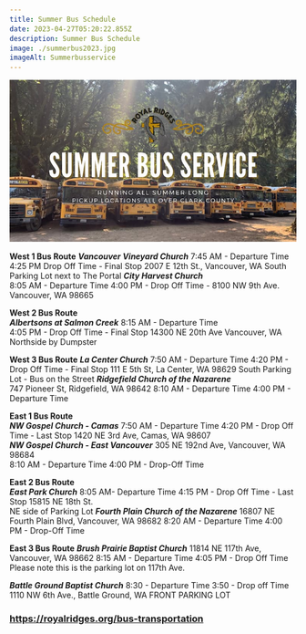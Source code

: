 ```yaml
---
title: Summer Bus Schedule
date: 2023-04-27T05:20:22.855Z
description: Summer Bus Schedule
image: ./summerbus2023.jpg
imageAlt: Summerbusservice
---
```

![Bus Service](summerbus2023.jpg "Bus Service")

<p className="my-4">

**West 1 Bus Route** 
***Vancouver Vineyard Church***
7:45 AM - Departure Time
4:25 PM Drop Off Time - Final Stop
2007 E 12th St., Vancouver, WA
South Parking Lot next to The Portal
***City Harvest Church***\
8:05 AM - Departure Time
4:00 PM - Drop Off Time - 
8100 NW 9th Ave. Vancouver, WA 98665

**West 2 Bus Route** \
***Albertsons at Salmon Creek*** 
 8:15 AM - Departure Time\
4:05 PM - Drop Off Time - Final Stop
14300 NE 20th Ave Vancouver, WA 
Northside by Dumpster 

**West 3 Bus Route**
***La Center Church***
7:50 AM - Departure Time
4:20 PM - Drop Off Time - Final Stop
111 E 5th St, La Center, WA 98629
South Parking Lot - Bus on the Street 
***Ridgefield Church of the Nazarene***\
747 Pioneer St, Ridgefield, WA 98642 
8:10 AM - Departure Time
4:00 PM - Departure Time

**East 1 Bus Route**\
***NW Gospel Church - Camas*** 
7:50 AM - Departure Time
4:20 PM - Drop Off Time - Last Stop
1420 NE 3rd Ave, Camas, WA 98607\
 ***NW Gospel Church - East Vancouver***
305 NE 192nd Ave, Vancouver, WA 98684\
8:10 AM - Departure Time
4:00 PM - Drop-Off Time

**East 2 Bus Route**\
***East Park Church*** 
8:05 AM- Departure Time
4:15 PM - Drop Off Time - Last Stop
15815 NE 18th St.\
NE side of Parking Lot
***Fourth Plain Church of the Nazarene***
16807 NE Fourth Plain Blvd, Vancouver, WA 98682
8:20 AM - Departure Time 
4:00 PM - Drop-Off Time      

**East 3 Bus Route** 
***Brush Prairie Baptist Church***
11814 NE 117th Ave, Vancouver, WA 98662 
8:15 AM - Departure Time
4:05 PM - Drop Off Time
Please note this is the parking lot on 117th Ave.

***Battle Ground Baptist Church***
8:30 - Departure Time
3:50 - Drop off Time
1110 NW 6th Ave., Battle Ground, WA
FRONT PARKING LOT   

</p>

### <https://royalridges.org/bus-transportation>